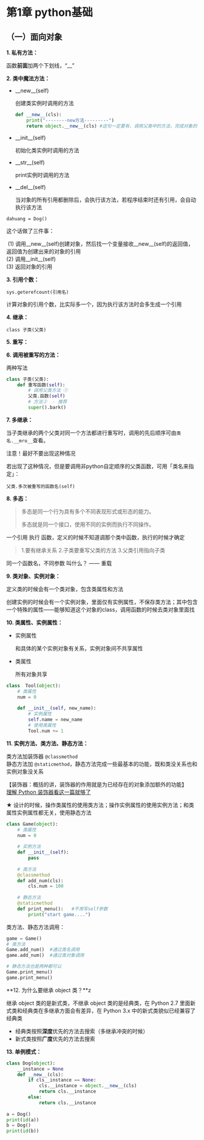 # 第1章 python基础

## （一）面向对象

**1. 私有方法：**

函数**前面**加两个下划线，“__”

**2. 类中魔法方法：**

- _\_new\_\_(self)

  创建类实例时调用的方法

  ```python
  def __new__(cls):
      print("--------new方法---------")
      return object.__new__(cls) #这句一定要有，调用父类中的方法，完成对象的创建
  ```

- \_\_init\_\_(self)

  初始化类实例时调用的方法

- \_\_str\_\_(self)

  print实例时调用的方法

- \_\_del\_\_(self)

  当对象的所有引用都删除后，会执行该方法，若程序结束时还有引用，会自动执行该方法

`dahuang = Dog()`

这个话做了三件事：

​	(1) 调用_\_new\_\_(self)创建对象，然后找一个变量接收_\_new\_\_(self)的返回值，返回值为创建出来的对象的引用  
​	(2) 调用_\_init\_\_(self)  
​	(3) 返回对象的引用

**3. 引用个数：**

`sys.geterefcount(引用名)`

计算对象的引用个数，比实际多一个，因为执行该方法时会多生成一个引用

**4. 继承：**

`class 子类(父类)`

**5. 重写：**

**6. 调用被重写的方法：**

两种写法

```python
class 子类(父类):
    def 重写函数(self):
        # 调用父类方法 ①
        父类.函数(self)
        # 方法②  - 推荐
        super().bark()
```



**7. 多继承：**

当子类继承的两个父类对同一个方法都进行重写时，调用的先后顺序可由`类名.__mro__`查看。

注意！最好不要出现这种情况

若出现了这种情况，但是要调用非python自定顺序的父类函数，可用「类名来指定」：

`父类.多次被重写的函数名(self)`

**8.  多态：**

> 多态是同一个行为具有多个不同表现形式或形态的能力。
>
> 多态就是同一个接口，使用不同的实例而执行不同操作。

一个引用 执行 函数，定义的时候不知道调那个类中函数，执行的时候才确定

> 1.要有继承关系
> 2.子类要重写父类的方法
> 3.父类引用指向子类

同一个函数名，不同参数 叫什么？ —— 重载

**9. 类对象、实例对象：**

定义类的时候会有一个类对象，包含类属性和方法

创建实例的时候会有一个实例对象，里面仅有实例属性，不保存类方法；其中包含一个特殊的属性——能够知道这个对象的class，调用函数的时候去类对象里面找

**10. 类属性、实例属性：**

- 实例属性

  和具体的某个实例对象有关系，实例对象间不共享属性

- 类属性

  所有对象共享

```python
class  Tool(object):
    # 类属性
    num = 0
    
    def __init__(self, new_name):
        # 实例属性
        self.name = new_name
        # 使用类属性
        Tool.num += 1
```

**11. 实例方法、类方法、静态方法：**

类方法加装饰器 `@classmethod`  
静态方法加 `@staticmethod`，静态方法完成一些最基本的功能，既和类没关系也和实例对象没关系

【装饰器：概括的讲，装饰器的作用就是为已经存在的对象添加额外的功能】  
[理解 Python 装饰器看这一篇就够了](https://foofish.net/python-decorator.html)

★ 设计的时候，操作类属性的使用类方法；操作实例属性的使用实例方法；和类属性实例属性都无关，使用静态方法

```python
class Game(object):
    # 类属性
    num = 0
    
    # 实例方法
    def __init__(self):
        pass
    
    # 类方法
    @classmethod
    def add_num(cls):
        cls.num = 100   
        
    # 静态方法
    @staticmethod
    def print_menu():	#不用写self参数
        print("start game....")
```

类方法、静态方法调用：

```python
game = Game()
# 类方法
Game.add_num()	#通过类名调用
game.add_num()	#通过类对象调用

# 静态方法也是两种都可以
Game.print_menu()
game.print_menu()
```

**12. 为什么要继承 object 类？**z

继承 object 类的是新式类，不继承 object 类的是经典类，在 Python 2.7 里面新式类和经典类在多继承方面会有差异，在 Python 3.x 中的新式类貌似已经兼容了经典类

- 经典类按照**深度**优先的方法去搜索（多继承冲突的时候）
- 新式类按照**广度**优先的方法去搜索

**13. 单例模式：**

```python
class Dog(object):
    __instance = None
    def __new__(cls):
        if cls__instance == None:
            cls.__instance = object.__new__(cls)
            return cls.__instance
        else:
            return cls.__instance
        
a = Dog()
print(id(a))
b = Dog()
print(id(b))
```

